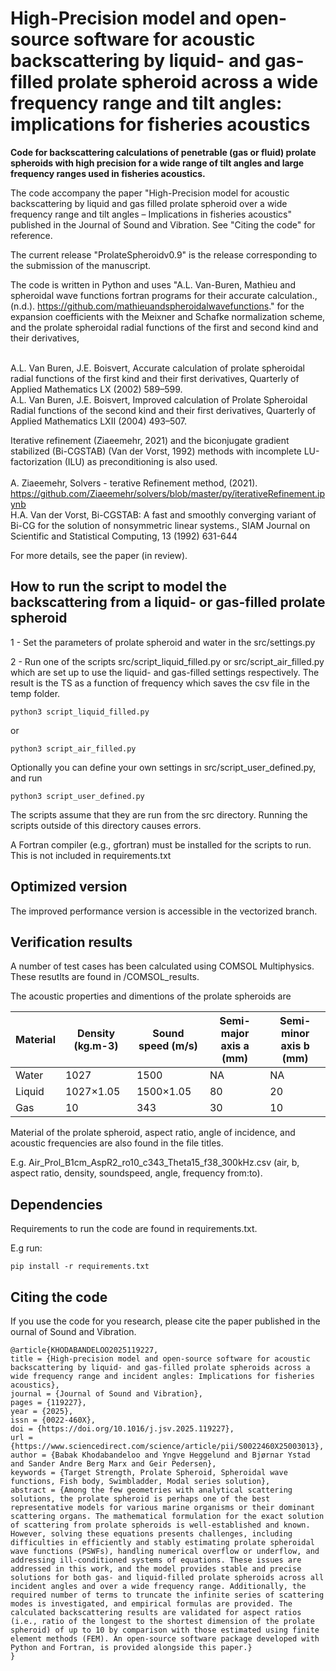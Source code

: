 # High-Precision model and open-source software for acoustic backscattering by liquid- and gas-filled prolate spheroid across a wide frequency range and tilt angles: implications for fisheries acoustics

<b>Code for backscattering calculations of penetrable (gas or fluid) prolate spheroids 
with high precision for a wide range of tilt angles and large frequency ranges used 
in fisheries acoustics.</b>

The code accompany the paper "High-Precision model for acoustic backscattering by liquid and gas filled prolate spheroid over a wide frequency range and tilt angles – Implications in fisheries acoustics" published in the Journal of Sound and Vibration. See "Citing the code" for reference.

The current release "ProlateSpheroidv0.9" is the release corresponding to the submission of the manuscript.

The code is written in Python and uses "A.L. Van-Buren, Mathieu and spheroidal wave 
functions fortran programs for their accurate calculation., (n.d.). https://github.com/mathieuandspheroidalwavefunctions." for the expansion coefficients with the Meixner and Schafke normalization scheme, 
and the prolate spheroidal radial functions of the first and second kind and their derivatives, <br><br>

A.L. Van Buren, J.E. Boisvert, Accurate calculation of prolate spheroidal radial functions of the first kind and their first derivatives, Quarterly of Applied Mathematics LX (2002) 589–599.<br>
A.L. Van Buren, J.E. Boisvert, Improved calculation of Prolate Spheroidal Radial functions of the second kind and their first derivatives, Quarterly of Applied Mathematics LXII (2004) 493–507.<br>

Iterative refinement (Ziaeemehr, 2021) and the biconjugate gradient stabilized (Bi-CGSTAB) (Van der Vorst, 1992) methods with incomplete LU-factorization (ILU) as preconditioning is also used. <br><br>
A. Ziaeemehr, Solvers - terative Refinement method, (2021). https://github.com/Ziaeemehr/solvers/blob/master/py/iterativeRefinement.ipynb <br>
H.A. Van der Vorst, Bi-CGSTAB: A fast and smoothly converging variant of Bi-CG for the solution of nonsymmetric linear systems., SIAM Journal on Scientific and Statistical Computing, 13 (1992) 631-644<br>

For more details, see the paper (<it>in review</it>).

## How to run the script to model the backscattering from a liquid- or gas-filled prolate spheroid

1 - Set the parameters of prolate spheroid and water in the src/settings.py

2 - Run one of the scripts src/script_liquid_filled.py or src/script_air_filled.py which are set up to use the liquid- and  gas-filled settings respectively. The result is the TS as a function of frequency which saves the csv file in the temp folder.

```
python3 script_liquid_filled.py
```

or

```
python3 script_air_filled.py
```

Optionally you can define your own settings in src/script_user_defined.py, and run 

```
python3 script_user_defined.py
```

The scripts assume that they are run from the src directory. Running the scripts outside of this directory causes errors. 

A Fortran compiler (e.g., gfortran) must be installed for the scripts to run. This is not included in requirements.txt 

## Optimized version 
The improved performance version is accessible in the vectorized branch.

## Verification results

A number of test cases has been calculated using COMSOL Multiphysics. These 
resutlts are found in /COMSOL_results.

The acoustic properties and dimentions of the prolate spheroids are

| Material | Density (kg.m-3) | Sound speed (m/s) | Semi-major axis a (mm) | Semi-minor axis b (mm) |
|----------|------------------|-------------------|------------------------|------------------------|
| Water	   | 1027	          | 1500	          | NA                     | NA                     |
| Liquid   | 1027×1.05	      | 1500×1.05	      | 80	                   | 20                     |
| Gas	   | 10	              | 343          	  | 30	                   | 10                     | 

Material of the prolate spheroid, aspect ratio, angle of incidence, and acoustic frequencies are also found in the file titles.

E.g. Air_Prol_B1cm_AspR2_ro10_c343_Theta15_f38_300kHz.csv (air, b, aspect ratio, density, soundspeed, angle, frequency from:to).

## Dependencies

Requirements to run the code are found in requirements.txt. 

E.g run:

```
pip install -r requirements.txt
```

## Citing the code

If you use the code for you research, please cite the paper published in the ournal of Sound and Vibration.

```
@article{KHODABANDELOO2025119227,
title = {High-precision model and open-source software for acoustic backscattering by liquid- and gas-filled prolate spheroids across a wide frequency range and incident angles: Implications for fisheries acoustics},
journal = {Journal of Sound and Vibration},
pages = {119227},
year = {2025},
issn = {0022-460X},
doi = {https://doi.org/10.1016/j.jsv.2025.119227},
url = {https://www.sciencedirect.com/science/article/pii/S0022460X25003013},
author = {Babak Khodabandeloo and Yngve Heggelund and Bjørnar Ystad and Sander Andre Berg Marx and Geir Pedersen},
keywords = {Target Strength, Prolate Spheroid, Spheroidal wave functions, Fish body, Swimbladder, Modal series solution},
abstract = {Among the few geometries with analytical scattering solutions, the prolate spheroid is perhaps one of the best representative models for various marine organisms or their dominant scattering organs. The mathematical formulation for the exact solution of scattering from prolate spheroids is well-established and known. However, solving these equations presents challenges, including difficulties in efficiently and stably estimating prolate spheroidal wave functions (PSWFs), handling numerical overflow or underflow, and addressing ill-conditioned systems of equations. These issues are addressed in this work, and the model provides stable and precise solutions for both gas- and liquid-filled prolate spheroids across all incident angles and over a wide frequency range. Additionally, the required number of terms to truncate the infinite series of scattering modes is investigated, and empirical formulas are provided. The calculated backscattering results are validated for aspect ratios (i.e., ratio of the longest to the shortest dimension of the prolate spheroid) of up to 10 by comparison with those estimated using finite element methods (FEM). An open-source software package developed with Python and Fortran, is provided alongside this paper.}
}
```
